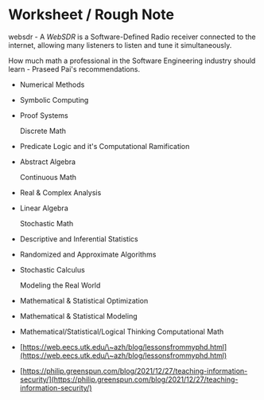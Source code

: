 # Worksheet / Rough Note

websdr  -  A _WebSDR_ is a Software-Defined Radio receiver connected to the internet, allowing many listeners to listen and tune it simultaneously.



How much math a professional in the Software Engineering industry should learn - Praseed Pai's recommendations.&#x20;

* Numerical Methods&#x20;
* Symbolic Computing&#x20;
*   Proof Systems&#x20;

    Discrete Math
* Predicate Logic and it's Computational Ramification
*   Abstract Algebra

    Continuous Math
* Real & Complex Analysis&#x20;
*   Linear Algebra

    Stochastic Math
* Descriptive and Inferential Statistics
* Randomized and Approximate Algorithms
*   Stochastic Calculus

    Modeling the Real World
* Mathematical & Statistical Optimization
* Mathematical & Statistical Modeling
* Mathematical/Statistical/Logical Thinking Computational Math



* [https://web.eecs.utk.edu/\~azh/blog/lessonsfrommyphd.html](https://web.eecs.utk.edu/\~azh/blog/lessonsfrommyphd.html)
* [https://philip.greenspun.com/blog/2021/12/27/teaching-information-security/](https://philip.greenspun.com/blog/2021/12/27/teaching-information-security/)

&#x20;
